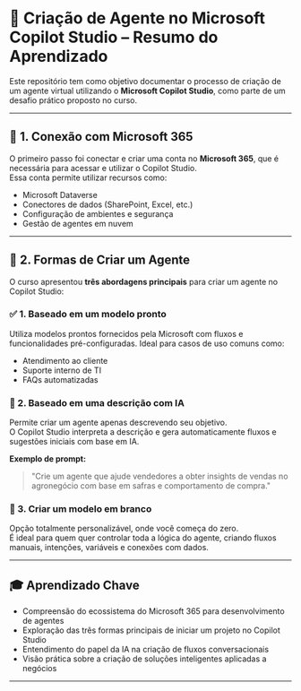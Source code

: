 
# 🤖 Criação de Agente no Microsoft Copilot Studio – Resumo do Aprendizado

Este repositório tem como objetivo documentar o processo de criação de um agente virtual utilizando o **Microsoft Copilot Studio**, como parte de um desafio prático proposto no curso.

---

## 🔐 1. Conexão com Microsoft 365

O primeiro passo foi conectar e criar uma conta no **Microsoft 365**, que é necessária para acessar e utilizar o Copilot Studio.  
Essa conta permite utilizar recursos como:

- Microsoft Dataverse
- Conectores de dados (SharePoint, Excel, etc.)
- Configuração de ambientes e segurança
- Gestão de agentes em nuvem

---

## 🧱 2. Formas de Criar um Agente

O curso apresentou **três abordagens principais** para criar um agente no Copilot Studio:

### ✅ 1. Baseado em um modelo pronto
Utiliza modelos prontos fornecidos pela Microsoft com fluxos e funcionalidades pré-configuradas. Ideal para casos de uso comuns como:
- Atendimento ao cliente
- Suporte interno de TI
- FAQs automatizadas

### 🧠 2. Baseado em uma descrição com IA
Permite criar um agente apenas descrevendo seu objetivo.  
O Copilot Studio interpreta a descrição e gera automaticamente fluxos e sugestões iniciais com base em IA.

**Exemplo de prompt:**  
> "Crie um agente que ajude vendedores a obter insights de vendas no agronegócio com base em safras e comportamento de compra."

### 📝 3. Criar um modelo em branco
Opção totalmente personalizável, onde você começa do zero.  
É ideal para quem quer controlar toda a lógica do agente, criando fluxos manuais, intenções, variáveis e conexões com dados.

---

## 🎓 Aprendizado Chave

- Compreensão do ecossistema do Microsoft 365 para desenvolvimento de agentes
- Exploração das três formas principais de iniciar um projeto no Copilot Studio
- Entendimento do papel da IA na criação de fluxos conversacionais
- Visão prática sobre a criação de soluções inteligentes aplicadas a negócios

---
